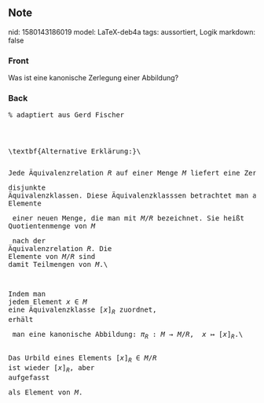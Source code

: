 ## Note
nid: 1580143186019
model: LaTeX-deb4a
tags: aussortiert, Logik
markdown: false

### Front
Was ist eine kanonische Zerlegung einer Abbildung?

### Back
<pre>% adaptiert aus Gerd Fischer </pre><pre>
</pre><pre>\textbf{Alternative Erklärung:}\\</pre><pre>
</pre><pre>Jede Äquivalenzrelation $R$ auf einer Menge $M$ liefert eine Zerlegung von $M$ in </pre><pre>disjunkte Äquivalenzklassen. Diese Äquivalenzklasssen betrachtet man als Elemente</pre><pre> einer neuen Menge, die man mit $M/R$ bezeichnet. Sie heißt Quotientenmenge von $M$</pre><pre> nach der Äquivalenzrelation $R$. Die Elemente von $M/R$ sind damit Teilmengen von $M$.\\</pre><pre>
</pre><pre>Indem man jedem Element $x \in M$ eine Äquivalenzklasse $[x]_{R}$ zuordnet, erhält</pre><pre> man eine kanonische Abbildung: $\pi_{R}: M \rightarrow M / R, \quad x \mapsto[x]_{R}$.\\</pre><pre>
</pre><pre>Das Urbild eines Elements $[x]_{R}\in M/R$ ist wieder $[x]_{R}$, aber aufgefasst </pre><pre>als Element von $M$. 
</pre><pre>
</pre>
